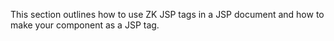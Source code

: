 This section outlines how to use ZK JSP tags in a JSP document and how
to make your component as a JSP tag.
